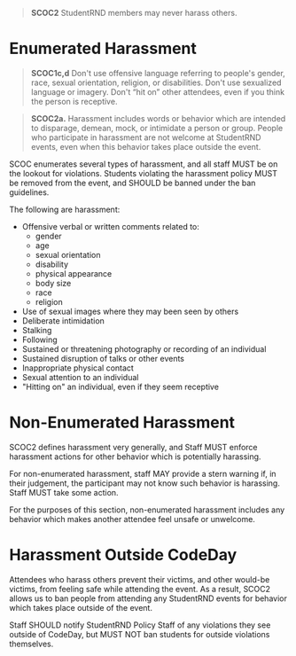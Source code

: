 > **SCOC2**
> StudentRND members may never harass others.

# Enumerated Harassment

> **SCOC1c,d**
> Don't use offensive language referring to people's gender, race, sexual orientation, religion, or disabilities. Don't use sexualized language or imagery.
> Don't “hit on” other attendees, even if you think the person is receptive.

> **SCOC2a.**
> Harassment includes words or behavior which are intended to disparage, demean, mock, or intimidate a person or group. People who participate in harassment are not welcome at StudentRND events, even when this behavior takes place outside the event.

SCOC enumerates several types of harassment, and all staff MUST be on the lookout for violations. Students violating the harassment policy MUST be removed from the event, and SHOULD be banned under the ban guidelines.

The following are harassment:

- Offensive verbal or written comments related to:
  - gender
  - age
  - sexual orientation
  - disability
  - physical appearance
  - body size
  - race
  - religion
- Use of sexual images where they may been seen by others
- Deliberate intimidation
- Stalking
- Following
- Sustained or threatening photography or recording of an individual
- Sustained disruption of talks or other events
- Inappropriate physical contact
- Sexual attention to an individual
- "Hitting on" an individual, even if they seem receptive

# Non-Enumerated Harassment

SCOC2 defines harassment very generally, and Staff MUST enforce harassment actions for other behavior which is potentially harassing.

For non-enumerated harassment, staff MAY provide a stern warning if, in their judgement, the participant may not know such behavior is harassing. Staff MUST take some action.

For the purposes of this section, non-enumerated harassment includes any behavior which makes another attendee feel unsafe or unwelcome.

# Harassment Outside CodeDay

Attendees who harass others prevent their victims, and other would-be victims, from feeling safe while attending the event. As a result, SCOC2 allows us to ban people from attending any StudentRND events for behavior which takes place outside of the event.

Staff SHOULD notify StudentRND Policy Staff of any violations they see outside of CodeDay, but MUST NOT ban students for outside violations themselves.